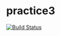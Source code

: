 # practice3
[![Build Status](https://travis-ci.org/dream-team-kpi/practice3.svg?branch=master)](https://travis-ci.org/dream-team-kpi/practice3)
